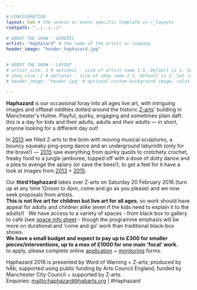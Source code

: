 ```yaml
---

# CONFIGURATION
layout: hab # the season or event-specific template in /_layouts
rootpath: "../../../"

# ABOUT THE SHOW - GENERIC
artist: "Haphazard" # the name of the artist or company
header_image: "header_haphazard.jpg"   


# ABOUT THE SHOW - LAYOUT
# artist_size: 1 # optional - size of artist name 1-5. Default is 1. Set longer names to lower values
# show_size: 2 # optional - size of show name 2-5. Default is 2. Set longer names to lower values
# header_image: "header.jpg" # optional custom background image, relative to current page

---         
```

**Haphazard** is our occasional foray into all ages live art, with intriguing images and offbeat oddities dotted around the historic [Z-arts](http://www.z-arts.org)' building in Manchester's Hulme. Playful, quirky, engaging and sometimes plain daft: this is a day for kids and their adults, adults and *their* adults — in short, anyone looking for a different day out!
        
In [2013](/archive/2013-spring/haphazard) we filled Z-arts to the brim with moving musical sculptures, a bouncy squeaky ping-pong dance and an underground labyrinth (only for the brave!) — [2015](/archive/2015-spring/haphazard) saw everything from quirky quoits to crotchety crochet, freaky food to a jungle jamboree, topped off with a dose of dotty dance and a plea to avenge the apiary (or save the bees!); to get a feel for it have a look at images from [2013](/galleries/2013-haphazard) + [2015](galleries/2015-haphazard).
        
Our **third Haphazard** takes over Z-arts on Saturday 20 February 2016 (turn up at any time 12noon to 4pm, come and go as you please) and we now seek proposals from artists.    
**This is not live art for children but live art for all ages**, so work should have appeal for adults and children alike (even if the kids need to explain it to the adults!)     
We have access to a variety of spaces - from black box to gallery to café (see [space info sheet](http://haphazard.posthaven.com/haphazard-2014-live-art-for-all-ages-call-for-artists) - though the programme emphasis will be more on durational and ‘come and go’ work than traditional black-box shows.    
**We have a small budget and expect to pay up to £300 for smaller pieces/interventions, up to a max of £1000 for one main ‘focal’ work.**    
 to apply, please complete online <a href="http://habarts.wufoo.eu/forms/haphazard-2016-proposal-form" target="_blank">application</a> + <a href="http://habarts.wufoo.eu/forms/hab-monitoring-form" target="_blank">monitoring</a> forms.      
 
Haphazard 2016 is presented by Word of Warning + Z-arts; produced by hÅb; supported using public funding by Arts Council England, funded by Manchester City Council + supported by Z-arts.         
Enquiries: <mailto:haphazard@habarts.org> | #Haphazard
